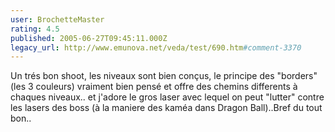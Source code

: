 ```yaml
---
user: BrochetteMaster
rating: 4.5
published: 2005-06-27T09:45:11.000Z
legacy_url: http://www.emunova.net/veda/test/690.htm#comment-3370
---
```

Un trés bon shoot, les niveaux sont bien conçus, le principe des "borders" (les 3 couleurs) vraiment bien pensé et offre des chemins differents à chaques niveaux.. et j'adore le gros laser avec lequel on peut "lutter" contre les lasers des boss (à la maniere des kaméa dans Dragon Ball)..Bref du tout bon..